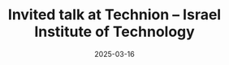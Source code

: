 ---
title: "Invited talk at Technion – Israel Institute of Technology"
date: 2025-03-16
image: /assets/images/news/2025-03-16_TIIT_OMER.png
image_width: 300
summary: >
  **Omer Nadel** presented Luque Lab research at Oded Béjà’s lab, sharing results on miniphage expression at SDSU and
  future directions for small-virus discovery.
team_links:
  - text: "Omer Nadel"
    href: "/pages/team/#omer-nadel"
links:
  primary: https://beja.net.technion.ac.il/
---